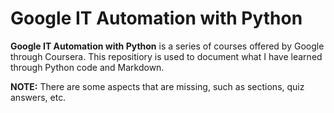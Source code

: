 # Google IT Automation with Python

__Google IT Automation with Python__ is a series of courses offered by Google through Coursera. This repositiory is used to document what I have learned through Python code and Markdown.

__NOTE:__ There are some aspects that are missing, such as sections, quiz answers, etc.

